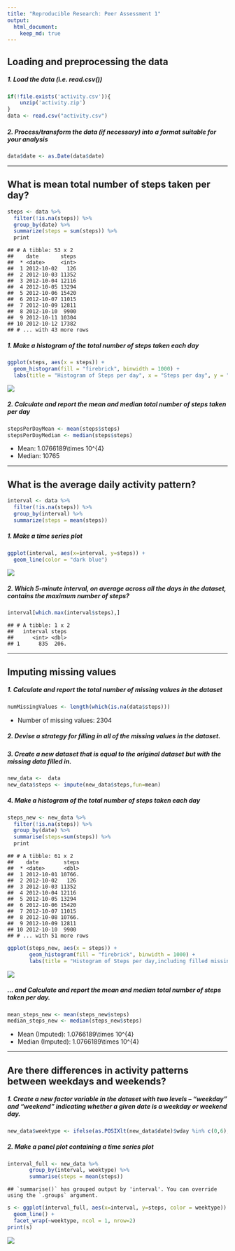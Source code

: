 ```yaml
---
title: "Reproducible Research: Peer Assessment 1"
output: 
  html_document:
    keep_md: true
---
```



## Loading and preprocessing the data

##### 1. Load the data (i.e. read.csv())

```r
if(!file.exists('activity.csv')){
    unzip('activity.zip')
}
data <- read.csv("activity.csv")
```
##### 2. Process/transform the data (if necessary) into a format suitable for your analysis

```r
data$date <- as.Date(data$date)
```

-----

## What is mean total number of steps taken per day?

```r
steps <- data %>%
  filter(!is.na(steps)) %>%
  group_by(date) %>%
  summarize(steps = sum(steps)) %>%
  print
```

```
## # A tibble: 53 x 2
##    date       steps
##  * <date>     <int>
##  1 2012-10-02   126
##  2 2012-10-03 11352
##  3 2012-10-04 12116
##  4 2012-10-05 13294
##  5 2012-10-06 15420
##  6 2012-10-07 11015
##  7 2012-10-09 12811
##  8 2012-10-10  9900
##  9 2012-10-11 10304
## 10 2012-10-12 17382
## # ... with 43 more rows
```

##### 1. Make a histogram of the total number of steps taken each day

```r
ggplot(steps, aes(x = steps)) +
  geom_histogram(fill = "firebrick", binwidth = 1000) +
  labs(title = "Histogram of Steps per day", x = "Steps per day", y = "Frequency")
```

![](PA1_template_files/figure-html/unnamed-chunk-5-1.png)<!-- -->

##### 2. Calculate and report the mean and median total number of steps taken per day

```r
stepsPerDayMean <- mean(steps$steps)
stepsPerDayMedian <- median(steps$steps)
```
* Mean: 1.0766189\times 10^{4}
* Median:  10765

-----

## What is the average daily activity pattern?

```r
interval <- data %>%
  filter(!is.na(steps)) %>%
  group_by(interval) %>%
  summarize(steps = mean(steps))
```

##### 1. Make a time series plot

```r
ggplot(interval, aes(x=interval, y=steps)) +
  geom_line(color = "dark blue")
```

![](PA1_template_files/figure-html/unnamed-chunk-8-1.png)<!-- -->

##### 2. Which 5-minute interval, on average across all the days in the dataset, contains the maximum number of steps?

```r
interval[which.max(interval$steps),]
```

```
## # A tibble: 1 x 2
##   interval steps
##      <int> <dbl>
## 1      835  206.
```



----

## Imputing missing values
##### 1. Calculate and report the total number of missing values in the dataset 

```r
numMissingValues <- length(which(is.na(data$steps)))
```

* Number of missing values: 2304

##### 2. Devise a strategy for filling in all of the missing values in the dataset.
##### 3. Create a new dataset that is equal to the original dataset but with the missing data filled in.

```r
new_data <-  data
new_data$steps <- impute(new_data$steps,fun=mean)
```


##### 4. Make a histogram of the total number of steps taken each day 

```r
steps_new <- new_data %>%
  filter(!is.na(steps)) %>%
  group_by(date) %>%
  summarise(steps=sum(steps)) %>%
  print
```

```
## # A tibble: 61 x 2
##    date        steps
##  * <date>      <dbl>
##  1 2012-10-01 10766.
##  2 2012-10-02   126 
##  3 2012-10-03 11352 
##  4 2012-10-04 12116 
##  5 2012-10-05 13294 
##  6 2012-10-06 15420 
##  7 2012-10-07 11015 
##  8 2012-10-08 10766.
##  9 2012-10-09 12811 
## 10 2012-10-10  9900 
## # ... with 51 more rows
```

```r
ggplot(steps_new, aes(x = steps)) +
       geom_histogram(fill = "firebrick", binwidth = 1000) +
       labs(title = "Histogram of Steps per day,including filled missing values", x = "Steps per day", y = "Frequency")
```

![](PA1_template_files/figure-html/unnamed-chunk-12-1.png)<!-- -->

##### ... and Calculate and report the mean and median total number of steps taken per day. 

```r
mean_steps_new <- mean(steps_new$steps)
median_steps_new <- median(steps_new$steps)
```
* Mean (Imputed): 1.0766189\times 10^{4}
* Median (Imputed):  1.0766189\times 10^{4}


----

## Are there differences in activity patterns between weekdays and weekends?
##### 1. Create a new factor variable in the dataset with two levels – “weekday” and “weekend” indicating whether a given date is a weekday or weekend day.


```r
new_data$weektype <- ifelse(as.POSIXlt(new_data$date)$wday %in% c(0,6),"weekend","weekday")
```

##### 2. Make a panel plot containing a time series plot


```r
interval_full <- new_data %>%
       group_by(interval, weektype) %>%
       summarise(steps = mean(steps))
```

```
## `summarise()` has grouped output by 'interval'. You can override using the `.groups` argument.
```

```r
s <- ggplot(interval_full, aes(x=interval, y=steps, color = weektype)) +
  geom_line() +
  facet_wrap(~weektype, ncol = 1, nrow=2)
print(s)
```

![](PA1_template_files/figure-html/unnamed-chunk-15-1.png)<!-- -->









